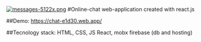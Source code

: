 [![messages-5122x.png](https://i.postimg.cc/KcLN0SrP/messages-5122x.png)](https://postimg.cc/jCxPj112)
#Online-chat web-application created with react.js

##Demo: https://chat-e1d30.web.app/

##Tecnology stack:
HTML, CSS, JS
React, mobx
firebase (db and hosting)


